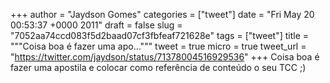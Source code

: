 
+++
author = "Jaydson Gomes"
categories = ["tweet"]
date = "Fri May 20 00:53:37 +0000 2011"
draft = false
slug = "7052aa74ccd083f5d2baad07cf3fbfeaf721628e"
tags = ["tweet"]
title = """Coisa boa é fazer uma apo..."""
tweet = true
micro = true
tweet_url = "https://twitter.com/jaydson/status/71378004516929536"
+++
Coisa boa é fazer uma apostila e colocar como referência de conteúdo o seu TCC ;)
